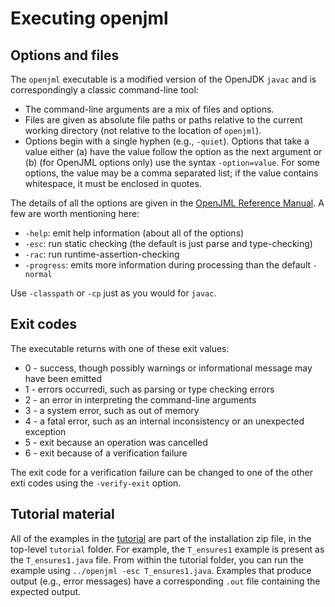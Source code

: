# Executing openjml

## Options and files

The `openjml` executable is a modified version of the OpenJDK `javac`
and is correspondingly a classic command-line tool:
* The command-line arguments are a mix of files and options.
* Files are given as absolute file paths 
or paths relative to the current working directory
(not relative to the location of `openjml`).
* Options begin with a single hyphen (e.g., `-quiet`). Options that take a value either (a) have the value follow the option as the next argument or (b) 
(for OpenJML options only) use the syntax `-option=value`.
For some options, the value may be a comma separated list; if the value contains
whitespace, it must be enclosed in quotes.

The details of all the options are given in the [OpenJML Reference Manual](../documentation/OpenJMLUserGuide.pdf). A few are worth mentioning here:
* `-help`: emit help information (about all of the options)
* `-esc`: run static checking (the default is just parse and type-checking)
* `-rac`: run runtime-assertion-checking
* `-progress`: emits more information during processing than the default `-normal`

Use `-classpath` or `-cp` just as you would for `javac`.

## Exit codes

The executable returns with one of these exit values:
* 0 - success, though possibly warnings or informational message may have been emitted
* 1 - errors occurredi, such as parsing or type checking errors
* 2 - an error in interpreting the command-line arguments
* 3 - a system error, such as out of memory
* 4 - a fatal error, such as an internal inconsistency or an unexpected exception
* 5 - exit because an operation was cancelled 
* 6 - exit because of a verification failure

The exit code for a verification failure can be changed to one of the other exti codes using the `-verify-exit` option.

## Tutorial material

All of the examples in the [tutorial](../index) are part of the installation
zip file, in the top-level `tutorial` folder. For example, the `T_ensures1`
example is present as the `T_ensures1.java` file. From within the tutorial
folder, you can run the example using `../openjml -esc T_ensures1.java`.
Examples that produce output (e.g., error messages) have a corresponding `.out`
file containing the expected output.
